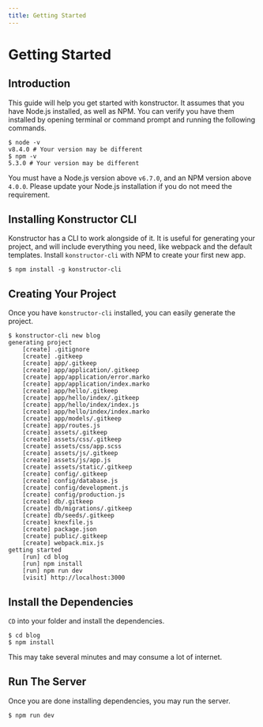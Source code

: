 ```yaml
---
title: Getting Started
---
```


# Getting Started

## Introduction
This guide will help you get started with konstructor. It assumes that you have Node.js installed, as well as NPM. You can verify you have them installed by opening terminal or command prompt and running the following commands.
```
$ node -v
v8.4.0 # Your version may be different
$ npm -v
5.3.0 # Your version may be different
```
You must have a Node.js version above `v6.7.0`, and an NPM version above `4.0.0`. Please update your Node.js installation if you do not meed the requirement.

## Installing Konstructor CLI
Konstructor has a CLI to work alongside of it. It is useful for generating your project, and will include everything you need, like webpack and the default templates. Install `konstructor-cli` with NPM to create your first new app.
```
$ npm install -g konstructor-cli
```

## Creating Your Project
Once you have `konstructor-cli` installed, you can easily generate the project.
```
$ konstructor-cli new blog
generating project
	[create] .gitignore
	[create] .gitkeep
	[create] app/.gitkeep
	[create] app/application/.gitkeep
	[create] app/application/error.marko
	[create] app/application/index.marko
	[create] app/hello/.gitkeep
	[create] app/hello/index/.gitkeep
	[create] app/hello/index/index.js
	[create] app/hello/index/index.marko
	[create] app/models/.gitkeep
	[create] app/routes.js
	[create] assets/.gitkeep
	[create] assets/css/.gitkeep
	[create] assets/css/app.scss
	[create] assets/js/.gitkeep
	[create] assets/js/app.js
	[create] assets/static/.gitkeep
	[create] config/.gitkeep
	[create] config/database.js
	[create] config/development.js
	[create] config/production.js
	[create] db/.gitkeep
	[create] db/migrations/.gitkeep
	[create] db/seeds/.gitkeep
	[create] knexfile.js
	[create] package.json
	[create] public/.gitkeep
	[create] webpack.mix.js
getting started
	[run] cd blog
	[run] npm install
	[run] npm run dev
	[visit] http://localhost:3000
```

## Install the Dependencies
`CD` into your folder and install the dependencies.
```
$ cd blog
$ npm install
```
This may take several minutes and may consume a lot of internet.

## Run The Server
Once you are done installing dependencies, you may run the server.
```
$ npm run dev
```
